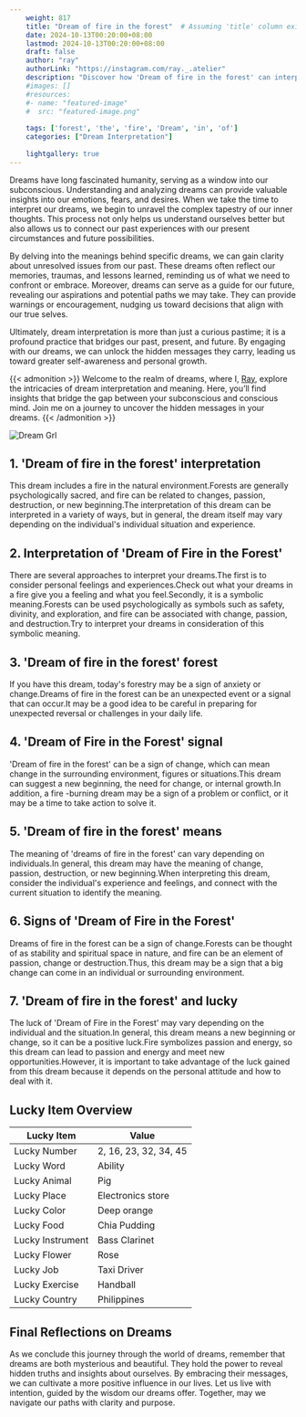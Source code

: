 ```yaml
---
    weight: 817
    title: "Dream of fire in the forest"  # Assuming 'title' column exists
    date: 2024-10-13T00:20:00+08:00
    lastmod: 2024-10-13T00:20:00+08:00
    draft: false
    author: "ray"
    authorLink: "https://instagram.com/ray._.atelier"
    description: "Discover how 'Dream of fire in the forest' can interpret your future and uncover its significant meanings in your life."
    #images: []
    #resources:
    #- name: "featured-image"
    #  src: "featured-image.png"
    
    tags: ['forest', 'the', 'fire', 'Dream', 'in', 'of']
    categories: ["Dream Interpretation"]
    
    lightgallery: true
---
```

    
Dreams have long fascinated humanity, serving as a window into our subconscious. Understanding and analyzing dreams can provide valuable insights into our emotions, fears, and desires. When we take the time to interpret our dreams, we begin to unravel the complex tapestry of our inner thoughts. This process not only helps us understand ourselves better but also allows us to connect our past experiences with our present circumstances and future possibilities.

By delving into the meanings behind specific dreams, we can gain clarity about unresolved issues from our past. These dreams often reflect our memories, traumas, and lessons learned, reminding us of what we need to confront or embrace. Moreover, dreams can serve as a guide for our future, revealing our aspirations and potential paths we may take. They can provide warnings or encouragement, nudging us toward decisions that align with our true selves.

Ultimately, dream interpretation is more than just a curious pastime; it is a profound practice that bridges our past, present, and future. By engaging with our dreams, we can unlock the hidden messages they carry, leading us toward greater self-awareness and personal growth.

{{< admonition >}}
Welcome to the realm of dreams, where I, [Ray](https://instagram.com/ray._.atelier), explore the intricacies of dream interpretation and meaning. Here, you’ll find insights that bridge the gap between your subconscious and conscious mind. Join me on a journey to uncover the hidden messages in your dreams.
{{< /admonition >}}

![Dream Grl](https://cdn.pixabay.com/photo/2017/11/02/03/35/gothic-2910057_1280.jpg "Dream Grl")

## 1. 'Dream of fire in the forest' interpretation
This dream includes a fire in the natural environment.Forests are generally psychologically sacred, and fire can be related to changes, passion, destruction, or new beginning.The interpretation of this dream can be interpreted in a variety of ways, but in general, the dream itself may vary depending on the individual's individual situation and experience.

## 2. Interpretation of 'Dream of Fire in the Forest'
There are several approaches to interpret your dreams.The first is to consider personal feelings and experiences.Check out what your dreams in a fire give you a feeling and what you feel.Secondly, it is a symbolic meaning.Forests can be used psychologically as symbols such as safety, divinity, and exploration, and fire can be associated with change, passion, and destruction.Try to interpret your dreams in consideration of this symbolic meaning.

## 3. 'Dream of fire in the forest' forest
If you have this dream, today's forestry may be a sign of anxiety or change.Dreams of fire in the forest can be an unexpected event or a signal that can occur.It may be a good idea to be careful in preparing for unexpected reversal or challenges in your daily life.

## 4. 'Dream of Fire in the Forest' signal
'Dream of fire in the forest' can be a sign of change, which can mean change in the surrounding environment, figures or situations.This dream can suggest a new beginning, the need for change, or internal growth.In addition, a fire -burning dream may be a sign of a problem or conflict, or it may be a time to take action to solve it.

## 5. 'Dream of fire in the forest' means
The meaning of 'dreams of fire in the forest' can vary depending on individuals.In general, this dream may have the meaning of change, passion, destruction, or new beginning.When interpreting this dream, consider the individual's experience and feelings, and connect with the current situation to identify the meaning.

## 6. Signs of 'Dream of Fire in the Forest'
Dreams of fire in the forest can be a sign of change.Forests can be thought of as stability and spiritual space in nature, and fire can be an element of passion, change or destruction.Thus, this dream may be a sign that a big change can come in an individual or surrounding environment.

## 7. 'Dream of fire in the forest' and lucky
The luck of 'Dream of Fire in the Forest' may vary depending on the individual and the situation.In general, this dream means a new beginning or change, so it can be a positive luck.Fire symbolizes passion and energy, so this dream can lead to passion and energy and meet new opportunities.However, it is important to take advantage of the luck gained from this dream because it depends on the personal attitude and how to deal with it.

## Lucky Item Overview
| Lucky Item          | Value              |
|---------------|--------------------|
| Lucky Number        | 2, 16, 23, 32, 34, 45  |
| Lucky Word          | Ability |
| Lucky Animal        | Pig |
| Lucky Place         | Electronics store     |
| Lucky Color         | Deep orange     |
| Lucky Food          | Chia Pudding      |
| Lucky Instrument    | Bass Clarinet |
| Lucky Flower        | Rose    |
| Lucky Job           | Taxi Driver       |
| Lucky Exercise      | Handball  |
| Lucky Country       | Philippines    |


##  Final Reflections on Dreams

As we conclude this journey through the world of dreams, remember that dreams are both mysterious and beautiful. They hold the power to reveal hidden truths and insights about ourselves. By embracing their messages, we can cultivate a more positive influence in our lives. Let us live with intention, guided by the wisdom our dreams offer. Together, may we navigate our paths with clarity and purpose.
